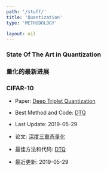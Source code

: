 ```yaml
---
path: '/stuff/'
title: 'Quantization'
type: 'METHODOLOGY'

layout: nil
---
```


### State Of The Art in Quantization  
### 量化的最新进展  

### CIFAR-10

* Paper: [Deep Triplet Quantization](https://arxiv.org/pdf/1902.00153v1.pdf)

* Best Method and Code: [DTQ](https://github.com/thulab/DeepHash)

* Last Update: 2019-05-29

* 论文: [深度三重态量化](https://arxiv.org/pdf/1902.00153v1.pdf)

* 最佳方法和代码: [DTQ](https://github.com/thulab/DeepHash)

* 最近更新: 2019-05-29

